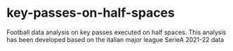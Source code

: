 # key-passes-on-half-spaces
Football data analysis on key passes executed on half spaces. This analysis has been developed based on the italian major league SerieA 2021-22 data
